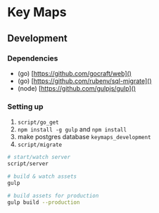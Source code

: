 # Key Maps


## Development

### Dependencies

- (go) [https://github.com/gocraft/web]()
- (go) [https://github.com/rubenv/sql-migrate]()
- (node) [https://github.com/gulpjs/gulp]()


### Setting up

1. `script/go_get`
2. `npm install -g gulp` and `npm install`
3. make postgres database `keymaps_development`
4. `script/migrate`

```bash
# start/watch server
script/server

# build & watch assets
gulp

# build assets for production
gulp build --production
```
